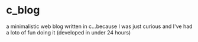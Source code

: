 c_blog
======

a minimalistic web blog written in c...because I was just curious and I've had a loto of fun doing it (developed in under 24 hours)